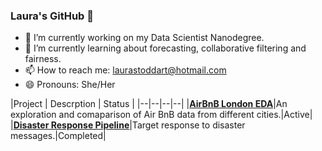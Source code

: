 ### Laura's GitHub 👋

- 🔭 I’m currently working on my Data Scientist Nanodegree.
- 🌱 I’m currently learning about forecasting, collaborative filtering and fairness.
- 📫 How to reach me: laurastoddart@hotmail.com
- 😄 Pronouns: She/Her

|Project | Descrption | Status |
|--|--|--|--|
|**[AirBnB London EDA](https://github.com/lstodd/airbnb-london-eda)**|An exploration and comaparison of Air BnB data from different cities.|Active|
|**[Disaster Response Pipeline](https://github.com/lstodd/disaster-response-pipeline)**|Target response to disaster messages.|Completed|
